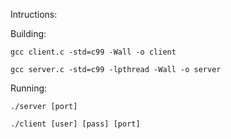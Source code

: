 Intructions:

Building:

`gcc client.c -std=c99 -Wall -o client`

`gcc server.c -std=c99 -lpthread -Wall -o server`

Running:

`./server [port]`

`./client [user] [pass] [port]`
